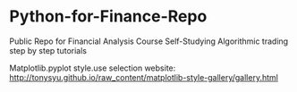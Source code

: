 # Python-for-Finance-Repo
Public Repo for Financial Analysis Course
Self-Studying Algorithmic trading step by step tutorials


Matplotlib.pyplot style.use selection website:
http://tonysyu.github.io/raw_content/matplotlib-style-gallery/gallery.html


